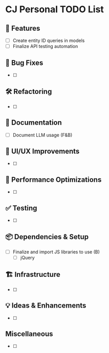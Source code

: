 # CJ Personal TODO List

## 📌 Features
- [ ] Create entity ID queries in models
- [ ] Finalize API testing automation

## 🐛 Bug Fixes
- [ ] 

## 🛠️ Refactoring
- [ ] 

## 📝 Documentation
- [ ] Document LLM usage (F&B)

## 🎨 UI/UX Improvements
- [ ] 

## 🚀 Performance Optimizations
- [ ] 

## ✅ Testing
- [ ] 

## 📦 Dependencies & Setup
- [ ] Finalize and import JS libraries to use (B)
  - [ ] jQuery

## 🏗️ Infrastructure
- [ ] 

## 💡 Ideas & Enhancements
- [ ] 

## Miscellaneous
- [ ] 
